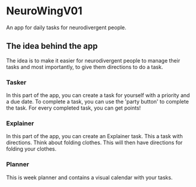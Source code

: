 # NeuroWingV01
 An app for daily tasks for neurodivergent people.

## The idea behind the app
The idea is to make it easier for neurodivergent people to manage their tasks and most importantly, to give them directions to do a task.

### Tasker
In this part of the app, you can create a task for yourself with a priority and a due date. To complete a task, you can use the 'party button' to complete the task. For every completed task, you can get points!

### Explainer
In this part of the app, you can create an Explainer task. This a task with directions. Think about folding clothes. This will then have directions for folding your clothes.

### Planner
This is week planner and contains a visual calendar with your tasks.